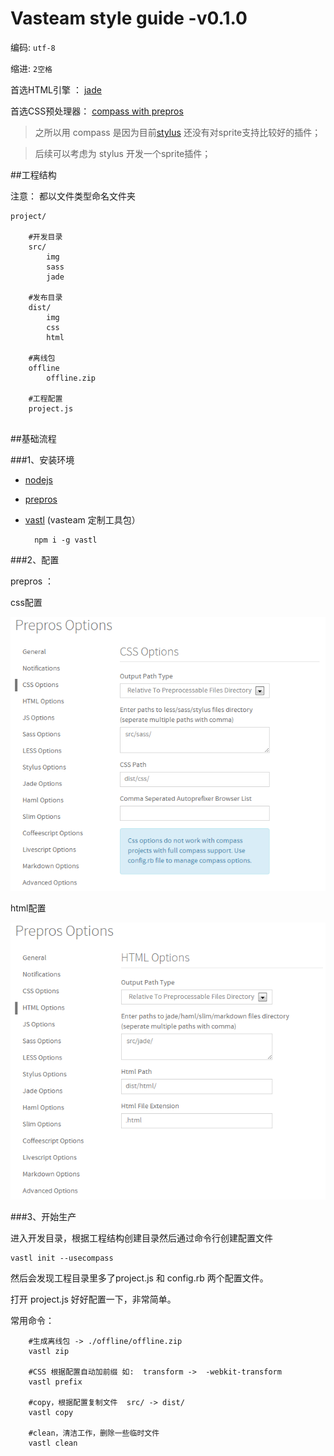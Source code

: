 # Vasteam style guide -v0.1.0

编码:  `utf-8`

缩进:  `2空格`

首选HTML引擎 ： [jade](http://jade-lang.com)

首选CSS预处理器： [compass with prepros](http://alphapixels.com/prepros/)

> 之所以用 compass 是因为目前[stylus](http://learnboost.github.io/stylus/) 还没有对sprite支持比较好的插件；

> 后续可以考虑为 stylus 开发一个sprite插件；
	
    
##工程结构

注意： 都以文件类型命名文件夹
```
project/

	#开发目录
	src/ 
    	img
        sass
        jade
        
    #发布目录
	dist/
    	img
        css
        html
        
    #离线包
	offline
    	offline.zip
        
    #工程配置
	project.js 
    
```


##基础流程

###1、安装环境
  
* [nodejs](http://nodejs.org/) 
* [prepros](http://alphapixels.com/prepros/)
* [vastl](https://github.com/everyonme/vastl) (vasteam 定制工具包）
	
		npm i -g vastl
	
###2、配置

prepros ：

css配置

![alt css](img/css.png)

html配置

![alt html](img/html.png)


###3、开始生产

进入开发目录，根据工程结构创建目录然后通过命令行创建配置文件

	vastl init --usecompass

然后会发现工程目录里多了project.js 和 config.rb 两个配置文件。

打开 project.js 好好配置一下，非常简单。

常用命令：
```
	#生成离线包 -> ./offline/offline.zip
	vastl zip
	
	#CSS 根据配置自动加前缀 如:  transform ->  -webkit-transform
	vastl prefix
	
	#copy，根据配置复制文件  src/ -> dist/
	vastl copy
	
	#clean，清洁工作，删除一些临时文件
	vastl clean
	
```
